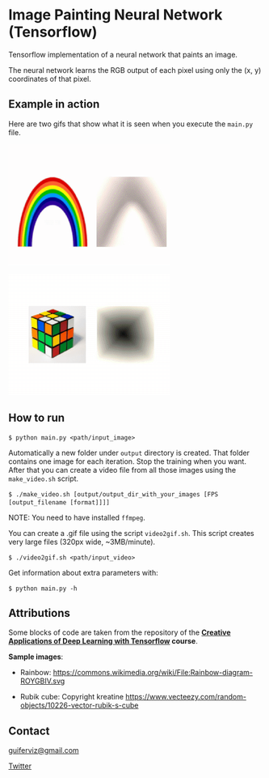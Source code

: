 
Image Painting Neural Network (Tensorflow)
==========================================

Tensorflow implementation of a neural network that paints an image.

The neural network learns the RGB output of each pixel using only the (x, y) coordinates of that pixel.


Example in action
-----------------

Here are two gifs that show what it is seen when you execute the `main.py` file.

![Rainbow painting](output/rainbow.gif)

![Rubik painting](output/rubik.gif)


How to run
----------

```
$ python main.py <path/input_image>
```

Automatically a new folder under `output` directory is created.
That folder contains one image for each iteration.
Stop the training when you want. After that you can create a video file from
all those images using the `make_video.sh` script.

```
$ ./make_video.sh [output/output_dir_with_your_images [FPS [output_filename [format]]]]
```

NOTE: You need to have installed `ffmpeg`.

You can create a .gif file using the script `video2gif.sh`.
This script creates very large files (320px wide, ~3MB/minute).

```
$ ./video2gif.sh <path/input_video>
```

Get information about extra parameters with:

```
$ python main.py -h
```


Attributions
------------

Some blocks of code are taken from the repository of the **[Creative Applications of Deep Learning with Tensorflow](https://github.com/pkmital/CADL) course**.

**Sample images**:

* Rainbow:
https://commons.wikimedia.org/wiki/File:Rainbow-diagram-ROYGBIV.svg

* Rubik cube:
Copyright kreatine
https://www.vecteezy.com/random-objects/10226-vector-rubik-s-cube


Contact
-------

[guiferviz@gmail.com](mailto:guiferviz@gmail.com)

[Twitter](https://twitter.com/guiferviz)

